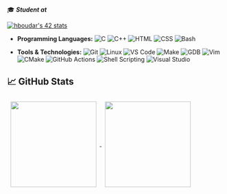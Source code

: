 🎓 ***Student at***

[![hboudar's 42 stats](https://badge.mediaplus.ma/binary/hboudar)](https://github.com/oakoudad/badge42)
- **Programming Languages:** ![C](https://img.shields.io/badge/C-00599C?style=flat&logo=c&logoColor=white) ![C++](https://img.shields.io/badge/C++-00599C?style=flat&logo=c%2B%2B&logoColor=white) ![HTML](https://img.shields.io/badge/HTML-E34F26?style=flat&logo=html5&logoColor=white) ![CSS](https://img.shields.io/badge/CSS-1572B6?style=flat&logo=css3&logoColor=white) ![Bash](https://img.shields.io/badge/Bash-4EAA25?style=flat&logo=gnu-bash&logoColor=white)

- **Tools & Technologies:** ![Git](https://img.shields.io/badge/Git-F05032?style=flat&logo=git&logoColor=white) ![Linux](https://img.shields.io/badge/Linux-FCC624?style=flat&logo=linux&logoColor=white) ![VS Code](https://img.shields.io/badge/VS%20Code-007ACC?style=flat&logo=visual-studio-code&logoColor=white) ![Make](https://img.shields.io/badge/Make-0696D7?style=flat&logo=gnu&logoColor=white) ![GDB](https://img.shields.io/badge/GDB-306998?style=flat&logo=gdb&logoColor=white) ![Vim](https://img.shields.io/badge/Vim-019733?style=flat&logo=vim&logoColor=white) ![CMake](https://img.shields.io/badge/CMake-064F8C?style=flat&logo=cmake&logoColor=white) ![GitHub Actions](https://img.shields.io/badge/GitHub%20Actions-2088FF?style=flat&logo=github-actions&logoColor=white) ![Shell Scripting](https://img.shields.io/badge/Shell_Scripting-4EAA25?style=flat&logo=gnu-bash&logoColor=white) ![Visual Studio](https://img.shields.io/badge/Visual%20Studio-5C2D91?style=flat&logo=visual-studio&logoColor=white)

## &#x1f4c8; GitHub Stats

<a href="https://github.com/hboudar">
  <img height="200" align="center" style="margin:0.5rem" src="https://github-readme-stats.vercel.app/api?username=hboudar&show_icons=true&theme=gruvbox&card_width=250">
</a>
<a href="https://github.com/hboudar">
  <img height="200" align="center" style="margin:0.5rem" src="https://github-readme-stats.vercel.app/api/top-langs/?username=hboudar&layout=compact&theme=gruvbox&card_width=250">
</a>
